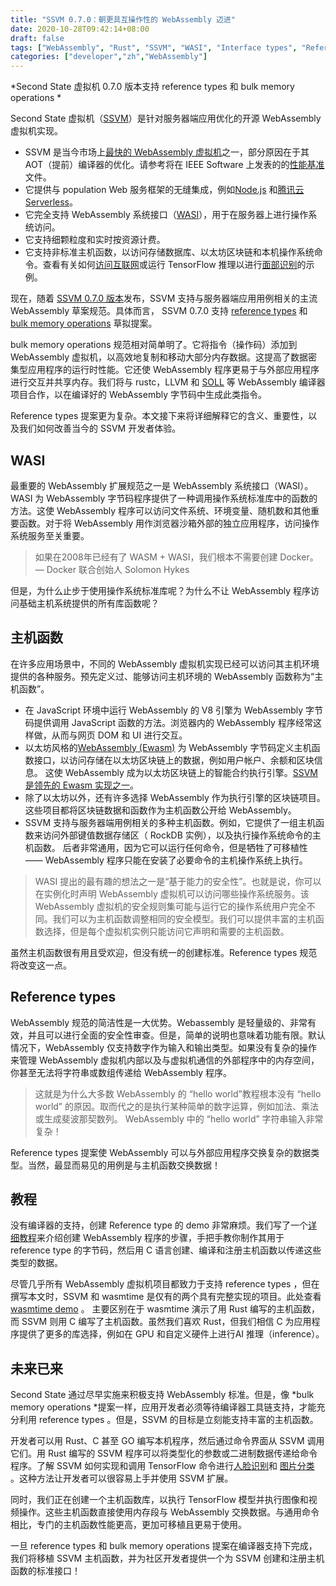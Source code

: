 ```yaml
---
title: "SSVM 0.7.0：朝更具互操作性的 WebAssembly 迈进"
date: 2020-10-28T09:42:14+08:00
draft: false
tags: ["WebAssembly", "Rust", "SSVM", "WASI", "Interface types", "Reference types"]
categories: ["developer","zh","WebAssembly"]
---
```



*Second State 虚拟机 0.7.0 版本支持 reference types 和 bulk memory operations *

Second State 虚拟机（[SSVM](https://www.secondstate.io/ssvm/)）是针对服务器端应用优化的开源 WebAssembly 虚拟机实现。


* SSVM 是当今市场上[最快的  WebAssembly 虚拟机](https://www.secondstate.io/articles/ssvm-performance/)之一，部分原因在于其 AOT（提前）编译器的优化。请参考将在 IEEE Software 上发表的的[性能基准](https://arxiv.org/abs/2010.07115)文件。
* 它提供与 population Web 服务框架的无缝集成，例如[Node.js](https://www.secondstate.io/articles/getting-started-with-rust-function/) 和[腾讯云 Serverless](https://github.com/second-state/ssvm-tencent-starter)。
* 它完全支持 WebAssembly 系统接口（[WASI](https://www.secondstate.io/articles/wasi-access-system-resources/)），用于在服务器上进行操作系统访问。
* 它支持细颗粒度和实时按资源计费。
* 它支持非标准主机函数，以访问存储数据库、以太坊区块链和本机操作系统命令。查看有关如何[访问互联网](https://www.secondstate.io/articles/internet-of-functions-http-proxy/)或运行 TensorFlow 推理以进行[面部识别](https://www.secondstate.io/articles/face-detection-ai-as-a-service/)的示例。


现在，随着 [SSVM 0.7.0 版本](https://github.com/second-state/SSVM/releases/tag/0.7.0)发布，SSVM 支持与服务器端应用用例相关的主流 WebAssembly 草案规范。具体而言， SSVM 0.7.0 支持 [reference types](https://github.com/WebAssembly/reference-types/blob/master/proposals/reference-types/Overview.md) 和 [bulk memory operations](https://github.com/WebAssembly/bulk-memory-operations/blob/master/proposals/bulk-memory-operations/Overview.md) 草拟提案。

bulk memory operations 规范相对简单明了。它将指令（操作码）添加到 WebAssembly 虚拟机，以高效地复制和移动大部分内存数据。这提高了数据密集型应用程序的运行时性能。它还使 WebAssembly 程序更易于与外部应用程序进行交互并共享内存。我们将与 rustc，LLVM 和 [SOLL](https://github.com/second-state/SOLL) 等 WebAssembly 编译器项目合作，以在编译好的 WebAssembly 字节码中生成此类指令。

Reference types 提案更为复杂。本文接下来将详细解释它的含义、重要性，以及我们如何改善当今的 SSVM 开发者体验。

## WASI


最重要的  WebAssembly 扩展规范之一是 WebAssembly 系统接口（WASI）。 WASI 为 WebAssembly 字节码程序提供了一种调用操作系统标准库中的函数的方法。这使 WebAssembly 程序可以访问文件系统、环境变量、随机数和其他重要函数。对于将 WebAssembly 用作浏览器沙箱外部的独立应用程序，访问操作系统服务至关重要。


> 如果在2008年已经有了 WASM + WASI，我们根本不需要创建 Docker。 — Docker 联合创始人 Solomon Hykes


但是，为什么止步于使用操作系统标准库呢？为什么不让 WebAssembly 程序访问基础主机系统提供的所有库函数呢？

## 主机函数


在许多应用场景中，不同的 WebAssembly 虚拟机实现已经可以访问其主机环境提供的各种服务。预先定义过、能够访问主机环境的 WebAssembly 函数称为“主机函数”。


* 在 JavaScript 环境中运行 WebAssembly 的 V8 引擎为 WebAssembly 字节码提供调用 JavaScript 函数的方法。浏览器内的 WebAssembly 程序经常这样做，从而与网页 DOM 和 UI 进行交互。
* 以太坊风格的[WebAssembly (Ewasm)](https://github.com/ewasm) 为 WebAssembly 字节码定义主机函数接口，以访问存储在以太坊区块链上的数据，例如用户帐户、余额和区块信息。 这使 WebAssembly 成为以太坊区块链上的智能合约执行引擎。[SSVM 是领先的 Ewasm 实现之一](https://blog.secondstate.io/post/20200416-ewasm-smart-contract-ssvm-en/)。 
* 除了以太坊以外，还有许多选择 WebAssembly 作为执行引擎的区块链项目。这些项目都将区块链数据和函数作为主机函数公开给 WebAssembly。
* SSVM 支持与服务器端用例相关的多种主机函数。例如，它提供了一组主机函数来访问外部键值数据存储区（ RockDB 实例），以及执行操作系统命令的主机函数。 后者非常通用，因为它可以运行任何命令，但是牺牲了可移植性 —— WebAssembly 程序只能在安装了必要命令的主机操作系统上执行。



> WASI 提出的最有趣的想法之一是“基于能力的安全性”。也就是说，你可以在实例化时声明 WebAssembly 虚拟机可以访问哪些操作系统服务。该 WebAssembly 虚拟机的安全规则集可能与运行它的操作系统用户完全不同。我们可以为主机函数调整相同的安全模型。我们可以提供丰富的主机函数选择，但是每个虚拟机实例只能访问它声明和需要的主机函数。


虽然主机函数很有用且受欢迎，但没有统一的创建标准。Reference types 规范将改变这一点。

## Reference types

WebAssembly 规范的简洁性是一大优势。Webassembly 是轻量级的、非常有效，并且可以进行全面的安全性审查。但是，简单的说明也意味着功能有限。默认情况下，WebAssembly 仅支持数字作为输入和输出类型。如果没有复杂的操作来管理 WebAssembly 虚拟机内部以及与虚拟机通信的外部程序中的内存空间，你甚至无法将字符串或数组传递给 WebAssembly 程序。


> 这就是为什么大多数 WebAssembly 的 “hello world”教程根本没有 “hello world” 的原因。取而代之的是执行某种简单的数字运算，例如加法、乘法或生成斐波那契数列。 WebAssembly 中的 “hello world” 字符串输入非常复杂！


 Reference types 提案使 WebAssembly 可以与外部应用程序交换复杂的数据类型。当然，最显而易见的用例是与主机函数交换数据！

## 教程

没有编译器的支持，创建 Reference type 的 demo 非常麻烦。我们写了一个[详细教程](https://github.com/second-state/SSVM/blob/master/doc/externref.md)来介绍创建 WebAssembly 程序的步骤，手把手教你制作其用于 reference type 的字节码，然后用 C 语言创建、编译和注册主机函数以传递这些类型的数据。

尽管几乎所有 WebAssembly 虚拟机项目都致力于支持 reference types ，但在撰写本文时，SSVM 和 wasmtime 是仅有的两个具有完整实现的项目。此处查看[wasmtime demo](https://fitzgeraldnick.com/2020/08/27/reference-types-in-wasmtime.html) 。 主要区别在于 wasmtime 演示了用 Rust 编写的主机函数，而 SSVM 则用 C 编写了主机函数。虽然我们喜欢 Rust，但我们相信 C 为应用程序提供了更多的库选择，例如在 GPU 和自定义硬件上进行AI 推理（inference）。

## 未来已来

Second State 通过尽早实施来积极支持 WebAssembly 标准。但是，像 *bulk memory operations *提案一样，应用开发者必须等待编译器工具链支持，才能充分利用 reference types 。但是，SSVM 的目标是立刻能支持丰富的主机函数。

开发者可以用 Rust、C 甚至 GO 编写本机程序，然后通过命令界面从 SSVM 调用它们。用 Rust 编写的 SSVM 程序可以将类型化的参数或二进制数据传递给命令程序。了解 SSVM 如何实现和调用 TensorFlow 命令进行[人脸识别](https://www.secondstate.io/articles/face-detection-ai-as-a-service/)和 [图片分类](https://www.secondstate.io/articles/image-classification-as-a-service-in-node.js/) 。这种方法让开发者可以很容易上手并使用 SSVM 扩展。

同时，我们正在创建一个主机函数库，以执行 TensorFlow 模型并执行图像和视频操作。这些主机函数直接使用内存段与 WebAssembly 交换数据。与通用命令相比，专门的主机函数性能更高，更加可移植且更易于使用。

一旦 reference types 和 bulk memory operations 提案在编译器支持下完成，我们将移植 SSVM 主机函数，并为社区开发者提供一个为 SSVM 创建和注册主机函数的标准接口！




